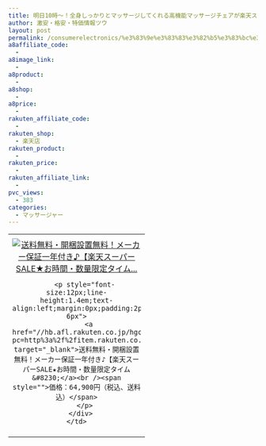 ```yaml
---
title: 明日10時～！全身しっかりとマッサージしてくれる高機能マッサージチェアが楽天スーパーSALE 50%OFF激安特価64,900円！送料無料！
author: 激安・格安・特価情報ツウ
layout: post
permalink: /consumerelectronics/%e3%83%9e%e3%83%83%e3%82%b5%e3%83%bc%e3%82%b8%e3%83%a3%e3%83%bc/10sale-50off64900.html
a8affiliate_code:
  -
a8image_link:
  -
a8product:
  -
a8shop:
  -
a8price:
  -
rakuten_affiliate_code:
  -
rakuten_shop:
  - 楽天店
rakuten_product:
  -
rakuten_price:
  -
rakuten_affiliate_link:
  -
pvc_views:
  - 383
categories:
  - マッサージャー
---
```

<table border="0" cellpadding="0" cellspacing="0">
  <tr>
    <td valign="top">
      <div style="border:1px none;margin:0px;padding:6px 0px;width:260px;text-align:center;float:left">
        <a href="//hb.afl.rakuten.co.jp/hgc/13c094be.48aa98c9.13c094bf.3ef7c77e/?pc=http%3a%2f%2fitem.rakuten.co.jp%2fbodyplus%2fsks60zg_ss0301%2f%3fscid%3daf_link_tbl&m=http%3a%2f%2fm.rakuten.co.jp%2fbodyplus%2fi%2f10001080%2f" target="_blank"><img src="//hbb.afl.rakuten.co.jp/hgb/?pc=http%3a%2f%2fthumbnail.image.rakuten.co.jp%2f%400_mall%2fbodyplus%2fcabinet%2fmassage%2fmsg-thum%2f60zg.jpg%3f_ex%3d240x240&m=http%3a%2f%2fthumbnail.image.rakuten.co.jp%2f%400_mall%2fbodyplus%2fcabinet%2fmassage%2fmsg-thum%2f60zg.jpg" alt="送料無料・開梱設置無料！メーカー保証一年付き♪【楽天スーパーSALE★お時間・数量限定タイム..." border="0" style="margin:0px;padding:0px" /></a>

        <p style="font-size:12px;line-height:1.4em;text-align:left;margin:0px;padding:2px 6px">
          <a href="//hb.afl.rakuten.co.jp/hgc/13c094be.48aa98c9.13c094bf.3ef7c77e/?pc=http%3a%2f%2fitem.rakuten.co.jp%2fbodyplus%2fsks60zg_ss0301%2f%3fscid%3daf_link_tbl&m=http%3a%2f%2fm.rakuten.co.jp%2fbodyplus%2fi%2f10001080%2f" target="_blank">送料無料・開梱設置無料！メーカー保証一年付き♪【楽天スーパーSALE★お時間・数量限定タイム&#8230;</a><br /><span style="">価格：64,900円（税込、送料込）</span>
        </p>
      </div>
    </td>
  </tr>
</table>